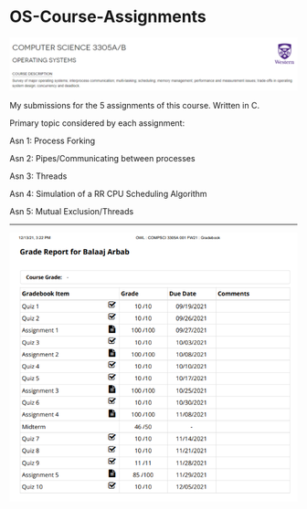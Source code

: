 # OS-Course-Assignments

![Course Description](images/course.png)

My submissions for the 5 assignments of this course. Written in C.

Primary topic considered by each assignment:

Asn 1: Process Forking

Asn 2: Pipes/Communicating between processes

Asn 3: Threads

Asn 4: Simulation of a RR CPU Scheduling Algorithm

Asn 5: Mutual Exclusion/Threads

---

![Grades](images/gradebook.png)
